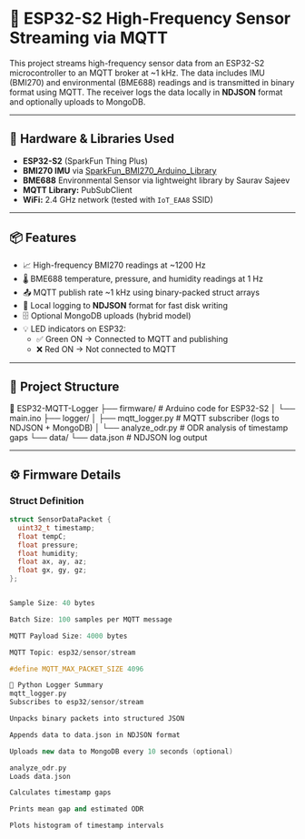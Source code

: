 # 📡 ESP32-S2 High-Frequency Sensor Streaming via MQTT

This project streams high-frequency sensor data from an ESP32-S2 microcontroller to an MQTT broker at ~1 kHz. The data includes IMU (BMI270) and environmental (BME688) readings and is transmitted in binary format using MQTT. The receiver logs the data locally in **NDJSON** format and optionally uploads to MongoDB.

---

## 🔧 Hardware & Libraries Used

- **ESP32-S2** (SparkFun Thing Plus)
- **BMI270 IMU** via [SparkFun_BMI270_Arduino_Library](https://github.com/sparkfun/SparkFun_BMI270_Arduino_Library)
- **BME688** Environmental Sensor via lightweight library by Saurav Sajeev
- **MQTT Library:** PubSubClient
- **WiFi:** 2.4 GHz network (tested with `IoT_EAA8` SSID)

---

## 📦 Features

- 📈 High-frequency BMI270 readings at ~1200 Hz
- 🌡️ BME688 temperature, pressure, and humidity readings at 1 Hz
- 📤 MQTT publish rate ~1 kHz using binary-packed struct arrays
- 📝 Local logging to **NDJSON** format for fast disk writing
- 🗄️ Optional MongoDB uploads (hybrid model)
- 💡 LED indicators on ESP32:
  - ✅ Green ON → Connected to MQTT and publishing
  - ❌ Red ON → Not connected to MQTT

---

## 📁 Project Structure

📂 ESP32-MQTT-Logger
├── firmware/ # Arduino code for ESP32-S2
│ └── main.ino
├── logger/
│ ├── mqtt_logger.py # MQTT subscriber (logs to NDJSON + MongoDB)
│ └── analyze_odr.py # ODR analysis of timestamp gaps
└── data/
└── data.json # NDJSON log output


---

## ⚙️ Firmware Details

### Struct Definition

```cpp
struct SensorDataPacket {
  uint32_t timestamp;
  float tempC;
  float pressure;
  float humidity;
  float ax, ay, az;
  float gx, gy, gz;
};


Sample Size: 40 bytes

Batch Size: 100 samples per MQTT message

MQTT Payload Size: 4000 bytes

MQTT Topic: esp32/sensor/stream

#define MQTT_MAX_PACKET_SIZE 4096

🧠 Python Logger Summary
mqtt_logger.py
Subscribes to esp32/sensor/stream

Unpacks binary packets into structured JSON

Appends data to data.json in NDJSON format

Uploads new data to MongoDB every 10 seconds (optional)

analyze_odr.py
Loads data.json

Calculates timestamp gaps

Prints mean gap and estimated ODR

Plots histogram of timestamp intervals